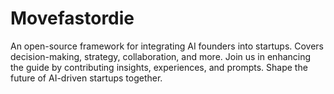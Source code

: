 # Movefastordie
An open-source framework for integrating AI founders into startups. Covers decision-making, strategy, collaboration, and more. Join us in enhancing the guide by contributing insights, experiences, and prompts. Shape the future of AI-driven startups together.
